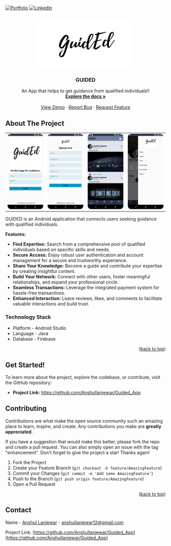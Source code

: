 <!-- Improved compatibility of back to top link: See: https://github.com/othneildrew/Best-README-Template/pull/73 -->
<a name="readme-top"></a>

<!-- PROJECT SHIELDS -->

[![Portfolio][linkedin-shield]][portfolio-url]
[![LinkedIn][linkedin-shield]][linkedin-url]



<!-- PROJECT LOGO -->
<br />
<div align="center">
  <a href="https://github.com/Anshullanjewar/Guided_App">
    <img src="https://github.com/Anshullanjewar/Guided_App/blob/master/img/guidedimg.jpg" alt="Logo" width="300" height="150">
  </a>

  <h3 align="center">GUIDED</h3>

  <p align="center">
        An App that helps to get guidance from qualified individuals!!
    <br />
    <a href="https://github.com/Anshullanjewar/Guided_App"><strong>Explore the docs »</strong></a>
    <br />
    <br />
    <a href="https://github.com/Anshullanjewar/Guided_App">View Demo</a>
    ·
    <a href="https://github.com/Anshullanjewar/Guided_App/issues">Report Bug</a>
    ·
    <a href="https://github.com/Anshullanjewar/Guided_App/issues">Request Feature</a>
  </p>
</div>


<!-- ABOUT THE PROJECT -->
## About The Project

<p align="center" float="left">
<table>
  <tr>
    <td><img src="https://github.com/Anshullanjewar/Guided_App/blob/master/img/Screenshot_20240314_184059.png" width="220"></td>
    <td><img src="https://github.com/Anshullanjewar/Guided_App/blob/master/img/Screenshot_20240314_184111.png" width="220"></td>
    <td><img src="https://github.com/Anshullanjewar/Guided_App/blob/1b5ef1455a69a285399437c646c6889a2460e9fc/img/Screenshot_20230714_154443.png" width="220"></td>
    <td><img src="https://github.com/Anshullanjewar/Guided_App/blob/master/img/Screenshot_20240314_183924.png" width="220"></td>
  </tr>
 </table>
GUIDED is an Android application that connects users seeking guidance with qualified individuals. 

**Features:**

* **Find Expertise:** Search from a comprehensive pool of qualified individuals based on specific skills and needs.
* **Secure Access:** Enjoy robust user authentication and account management for a secure and trustworthy experience.
* **Share Your Knowledge:**  Become a guide and contribute your expertise by creating insightful content.
* **Build Your Network:** Connect with other users, foster meaningful relationships, and expand your professional circle.
* **Seamless Transactions:** Leverage the integrated payment system for hassle-free transactions.
* **Enhanced Interaction:** Leave reviews, likes, and comments to facilitate valuable interactions and build trust.



### Technology Stack


* Platform - Android Studio
* Language - Java
* Database - Firebase 
  



<p align="right">(<a href="#readme-top">back to top</a>)</p>


## Get Started!

To learn more about the project, explore the codebase, or contribute, visit the GitHub repository:

* **Project Link:** https://github.com/Anshullanjewar/Guided_App



<!-- CONTRIBUTING -->
## Contributing

Contributions are what make the open source community such an amazing place to learn, inspire, and create. Any contributions you make are **greatly appreciated**.

If you have a suggestion that would make this better, please fork the repo and create a pull request. You can also simply open an issue with the tag "enhancement".
Don't forget to give the project a star! Thanks again!

1. Fork the Project
2. Create your Feature Branch (`git checkout -b feature/AmazingFeature`)
3. Commit your Changes (`git commit -m 'Add some AmazingFeature'`)
4. Push to the Branch (`git push origin feature/AmazingFeature`)
5. Open a Pull Request

<p align="right">(<a href="#readme-top">back to top</a>)</p>




<!-- CONTACT -->
## Contact

Name - [Anshul Lanjewar](https://www.linkedin.com/in/anshul-lanjewar) - anshullanjewar12@gmail.com

Project Link: [https://github.com/Anshullanjewar/Guided_App](https://github.com/Anshullanjewar/Guided_App)






<!-- MARKDOWN LINKS & IMAGES -->
<!-- https://www.markdownguide.org/basic-syntax/#reference-style-links -->
[Portfolio-shield]: https://img.shields.io/github/contributors/Anshullanjewar/Best-README-Template.svg?style=for-the-badge
[portfolio-url]: https://anshullanjewar.github.io/
[stars-shield]: https://img.shields.io/github/stars/Anshullanjewar/Best-README-Template.svg?style=for-the-badge
[stars-url]: https://github.com/Anshullanjewar/Guided_App/issues
[issues-shield]: https://img.shields.io/github/issues/othneildrew/Best-README-Template.svg?style=for-the-badge
[issues-url]: https://github.com/Anshullanjewar/Guided_App/issues
[license-shield]: https://img.shields.io/github/license/othneildrew/Best-README-Template.svg?style=for-the-badge
[license-url]:https://github.com/Anshullanjewar/Guided_App/issues
[linkedin-shield]: https://img.shields.io/badge/-LinkedIn-black.svg?style=for-the-badge&logo=linkedin&colorB=555
[linkedin-url]: https://www.linkedin.com/in/anshul-lanjewar
[Java_url]: https://img.shields.io/badge/Java-ED8B00?style=for-the-badge&logo=openjdk&logoColor=white
[firebase_url]: https://img.shields.io/badge/firebase-a08021?style=for-the-badge&logo=firebase&logoColor=ffcd34
[android_url]: https://img.shields.io/badge/android%20studio-346ac1?style=for-the-badge&logo=android%20studio&logoColor=white

